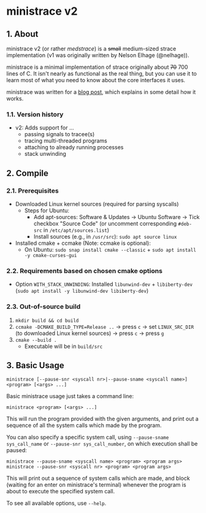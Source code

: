 # ministrace v2

## 1. About
ministrace v2 (or rather *medstrace*) is a ~~small~~ medium-sized strace implementation (v1 was originally written by Nelson Elhage
(@nelhage)).

ministrace is a minimal implementation of strace originally about ~~70~~ 700
lines of C. It isn't nearly as functional as the real thing, but you
can use it to learn most of what you need to know about the core
interfaces it uses.

ministrace was written for a [blog post][1], which explains in some
detail how it works.

[1]: http://blog.nelhage.com/2010/08/write-yourself-an-strace-in-70-lines-of-code/

### 1.1. Version history
* v2: Adds support for &mldr;
  * passing signals to tracee(s)
  * tracing multi-threaded programs
  * attaching to already running processes
  * stack unwinding


## 2. Compile
### 2.1. Prerequisites
* Downloaded Linux kernel sources (required for parsing syscalls)
  * Steps for Ubuntu:
    * Add apt-sources: Software & Updates &rarr; Ubuntu Software &rarr; Tick checkbox "Source Code" (or uncomment corresponding `#deb-src` in `/etc/apt/sources.list`)
    * Install sources (e.g., in `/usr/src`): `sudo apt source linux`
* Installed cmake + ccmake (Note: ccmake is optional):
  * On Ubuntu: `sudo snap install cmake --classic` + `sudo apt install -y cmake-curses-gui`

### 2.2. Requirements based on chosen cmake options
* Option `WITH_STACK_UNWINDING`: Installed `libunwind-dev` + `libiberty-dev` (`sudo apt install -y libunwind-dev libiberty-dev`)


### 2.3. Out-of-source build
1. `mkdir build && cd build`
2. `ccmake -DCMAKE_BUILD_TYPE=Release ..` &rarr; press `c` &rarr; set `LINUX_SRC_DIR` (to downloaded Linux kernel sources) &rarr; press `c` &rarr; press `g`
3. `cmake --build .`
    * Executable will be in `build/src`


## 3. Basic Usage
```ministrace [--pause-snr <syscall nr>|--pause-sname <syscall name>] <program> [<args> ...]```

Basic ministrace usage just takes a command line:

```ministrace <program> [<args> ...]```

This will run the program provided with the given arguments, and print
out a sequence of all the system calls which made by the program.

You can also specify a specific system call, using `--pause-sname sys_call_name`
or `--pause-snr sys_call_number`, on which execution shall be paused:

```
ministrace --pause-sname <syscall name> <program> <program args>
ministrace --pause-snr <syscall nr> <program> <program args>
```

This will print out a sequence of system calls which are made, and
block (waiting for an enter on ministrace's terminal) whenever the
program is about to execute the specified system call.

To see all available options, use `--help`.

